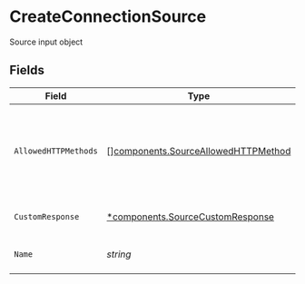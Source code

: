 # CreateConnectionSource

Source input object


## Fields

| Field                                                                                  | Type                                                                                   | Required                                                                               | Description                                                                            |
| -------------------------------------------------------------------------------------- | -------------------------------------------------------------------------------------- | -------------------------------------------------------------------------------------- | -------------------------------------------------------------------------------------- |
| `AllowedHTTPMethods`                                                                   | [][components.SourceAllowedHTTPMethod](../../models/shared/sourceallowedhttpmethod.md) | :heavy_minus_sign:                                                                     | List of allowed HTTP methods. Defaults to PUT, POST, PATCH, DELETE.                    |
| `CustomResponse`                                                                       | [*components.SourceCustomResponse](../../models/shared/sourcecustomresponse.md)        | :heavy_minus_sign:                                                                     | Custom response object                                                                 |
| `Name`                                                                                 | *string*                                                                               | :heavy_check_mark:                                                                     | A unique name for the source                                                           |